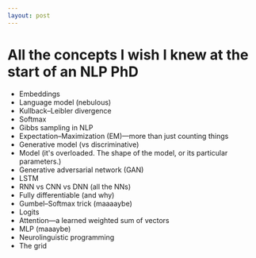 ```yaml
---
layout: post
---
```


# All the concepts I wish I knew at the start of an NLP PhD

- Embeddings
- Language model (nebulous)
- Kullback–Leibler divergence
- Softmax
- Gibbs sampling in NLP
- Expectation–Maximization (EM)—more than just counting things
- Generative model (vs discriminative)
- Model (it's overloaded. The shape of the model, or its particular parameters.)
- Generative adversarial network (GAN)
- LSTM
- RNN vs CNN vs DNN (all the NNs)
- Fully differentiable (and why)
- Gumbel–Softmax trick (maaaaybe)
- Logits
- Attention—a learned weighted sum of vectors
- MLP (maaaybe)
- Neurolinguistic programming
- The grid
